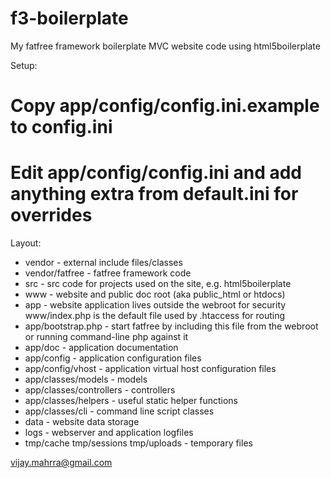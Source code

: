 f3-boilerplate
==============

My fatfree framework boilerplate MVC website code using html5boilerplate

Setup:
# Copy app/config/config.ini.example to config.ini 
# Edit app/config/config.ini and add anything extra from default.ini for overrides

Layout:

* vendor - external include files/classes
* vendor/fatfree - fatfree framework code
* src - src code for projects used on the site, e.g. html5boilerplate
* www - website and public doc root (aka public_html or htdocs)
* app - website application lives outside the webroot for security www/index.php is the default file used by .htaccess for routing
* app/bootstrap.php - start fatfree by including this file from the webroot or running command-line php against it
* app/doc - application documentation
* app/config - application configuration files
* app/config/vhost - application virtual host configuration files
* app/classes/models - models
* app/classes/controllers - controllers
* app/classes/helpers - useful static helper functions
* app/classes/cli - command line script classes
* data - website data storage
* logs - webserver and application logfiles
* tmp/cache tmp/sessions tmp/uploads - temporary files

vijay.mahrra@gmail.com
